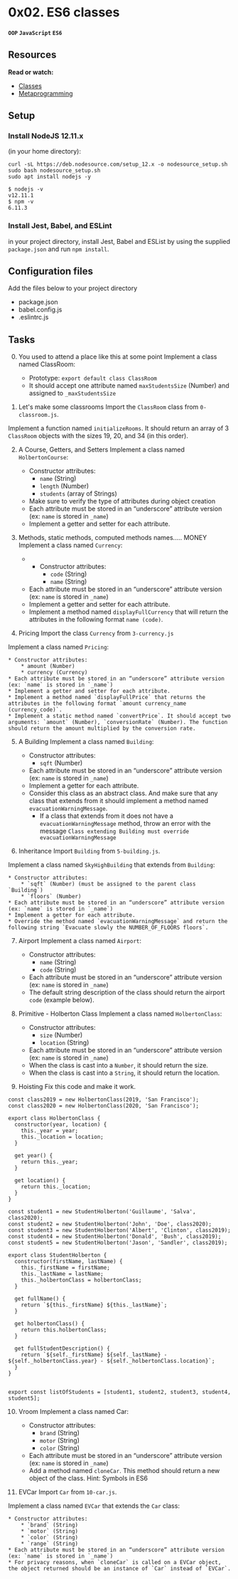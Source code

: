 # 0x02. ES6 classes
#### `OOP` `JavaScript` `ES6`

## Resources
**Read or watch:**

* [Classes](https://developer.mozilla.org/en-US/docs/Web/JavaScript/Reference/Classes)
* [Metaprogramming](https://www.keithcirkel.co.uk/metaprogramming-in-es6-symbols/#symbolspecies)

## Setup
### Install NodeJS 12.11.x
(in your home directory):
```
curl -sL https://deb.nodesource.com/setup_12.x -o nodesource_setup.sh
sudo bash nodesource_setup.sh
sudo apt install nodejs -y
```
```
$ nodejs -v
v12.11.1
$ npm -v
6.11.3
```
### Install Jest, Babel, and ESLint
in your project directory, install Jest, Babel and ESList by using the supplied `package.json` and run `npm install`.

## Configuration files
Add the files below to your project directory

* package.json
* babel.config.js
* .eslintrc.js

## Tasks
0. You used to attend a place like this at some point
Implement a class named ClassRoom:

	* Prototype: `export default class ClassRoom`
	* It should accept one attribute named `maxStudentsSize` (Number) and assigned to `_maxStudentsSize`

1. Let's make some classrooms
Import the `ClassRoom` class from `0-classroom.js`.

Implement a function named `initializeRooms`. It should return an array of 3 `ClassRoom` objects with the sizes 19, 20, and 34 (in this order).

2. A Course, Getters, and Setters
Implement a class named `HolbertonCourse`:

	* Constructor attributes:
		* `name` (String)
		* `length` (Number)
		* `students` (array of Strings)
	* Make sure to verify the type of attributes during object creation
	* Each attribute must be stored in an “underscore” attribute version (ex: `name` is stored in `_name`)
	* Implement a getter and setter for each attribute.

3. Methods, static methods, computed methods names..... MONEY
Implement a class named `Currency`:

	* - Constructor attributes:
		* `code` (String)
		* `name` (String)
	* Each attribute must be stored in an “underscore” attribute version (ex: `name` is stored in `_name`)
	* Implement a getter and setter for each attribute.
	* Implement a method named `displayFullCurrency` that will return the attributes in the following format `name (code)`.

4. Pricing
Import the class `Currency` from `3-currency.js`

Implement a class named `Pricing`:

	* Constructor attributes:
		* amount (Number)
		* currency (Currency)
	* Each attribute must be stored in an “underscore” attribute version (ex: `name` is stored in `_name`)
	* Implement a getter and setter for each attribute.
	* Implement a method named `displayFullPrice` that returns the attributes in the following format `amount currency_name (currency_code)`.
	* Implement a static method named `convertPrice`. It should accept two arguments: `amount` (Number), `conversionRate` (Number). The function should return the amount multiplied by the conversion rate.

5. A Building
Implement a class named `Building`:

	* Constructor attributes:
		* `sqft` (Number)
	* Each attribute must be stored in an “underscore” attribute version (ex: `name` is stored in `_name`)
	* Implement a getter for each attribute.
	* Consider this class as an abstract class. And make sure that any class that extends from it should implement a method named `evacuationWarningMessage`.
		* If a class that extends from it does not have a `evacuationWarningMessage` method, throw an error with the message `Class extending Building must override evacuationWarningMessage`

6. Inheritance
Import `Building` from `5-building.js`.

Implement a class named `SkyHighBuilding` that extends from `Building`:

	* Constructor attributes:
		* `sqft` (Number) (must be assigned to the parent class `Building`)
		* `floors` (Number)
	* Each attribute must be stored in an “underscore” attribute version (ex: `name` is stored in `_name`)
	* Implement a getter for each attribute.
	* Override the method named `evacuationWarningMessage` and return the following string `Evacuate slowly the NUMBER_OF_FLOORS floors`.

7. Airport
Implement a class named `Airport`:

	* Constructor attributes:
		* `name` (String)
		* `code` (String)
	* Each attribute must be stored in an “underscore” attribute version (ex: `name` is stored in `_name`)
	* The default string description of the class should return the airport `code` (example below).

8. Primitive - Holberton Class
Implement a class named `HolbertonClass`:

	* Constructor attributes:
		* `size` (Number)
		* `location` (String)
	* Each attribute must be stored in an “underscore” attribute version (ex: `name` is stored in `_name`)
	* When the class is cast into a `Number`, it should return the size.
	* When the class is cast into a `String`, it should return the location.

9. Hoisting
Fix this code and make it work.
```
const class2019 = new HolbertonClass(2019, 'San Francisco');
const class2020 = new HolbertonClass(2020, 'San Francisco');

export class HolbertonClass {
  constructor(year, location) {
    this._year = year;
    this._location = location;
  }

  get year() {
    return this._year;
  }

  get location() {
    return this._location;
  }
}

const student1 = new StudentHolberton('Guillaume', 'Salva', class2020);
const student2 = new StudentHolberton('John', 'Doe', class2020);
const student3 = new StudentHolberton('Albert', 'Clinton', class2019);
const student4 = new StudentHolberton('Donald', 'Bush', class2019);
const student5 = new StudentHolberton('Jason', 'Sandler', class2019);

export class StudentHolberton {
  constructor(firstName, lastName) {
    this._firstName = firstName;
    this._lastName = lastName;
    this._holbertonClass = holbertonClass;
  }

  get fullName() {
    return `${this._firstName} ${this._lastName}`;
  }

  get holbertonClass() {
    return this.holbertonClass;
  }

  get fullStudentDescription() {
    return `${self._firstName} ${self._lastName} - ${self._holbertonClass.year} - ${self._holbertonClass.location}`;
  }
}


export const listOfStudents = [student1, student2, student3, student4, student5];
```

10. Vroom
Implement a class named Car:

	* Constructor attributes:
		* `brand` (String)
		* `motor` (String)
		* `color` (String)
	* Each attribute must be stored in an “underscore” attribute version (ex: `name` is stored in `_name`)
	* Add a method named `cloneCar`. This method should return a new object of the class.
Hint: Symbols in ES6

11. EVCar
Import `Car` from `10-car.js`.

Implement a class named `EVCar` that extends the `Car` class:

	* Constructor attributes:
		* `brand` (String)
		* `motor` (String)
		* `color` (String)
		* `range` (String)
	* Each attribute must be stored in an “underscore” attribute version (ex: `name` is stored in `_name`)
	* For privacy reasons, when `cloneCar` is called on a EVCar object, the object returned should be an instance of `Car` instead of `EVCar`.

